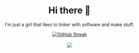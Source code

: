 <div align=center>
  <h1>Hi there 👋</h1>
  <p>I'm just a girl that likes to tinker with software and make stuff.</p>
  
  <a href="https://git.io/streak-stats"><img src="https://streak-stats.demolab.com?user=Lau-San&theme=tokyonight&hide_border=true&border_radius=8&exclude_days=Sun%2CSat" alt="GitHub Streak" /></a>
  <br>
  <br>
  <a href="https://github.com/ryo-ma/github-profile-trophy"><img src="https://github-profile-trophy.vercel.app/?username=Lau-San&column=-1&margin-w=15&theme=juicyfresh&no-frame=true&no-bg=true&title=-Followers,-Stars,-Reviews"></a>
</div>





